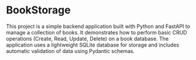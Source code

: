 # BookStorage
This project is a simple backend application built with Python and FastAPI to manage a collection of books. It demonstrates how to perform basic CRUD operations (Create, Read, Update, Delete) on a book database. The application uses a lightweight SQLite database for storage and includes automatic validation of data using Pydantic schemas.
